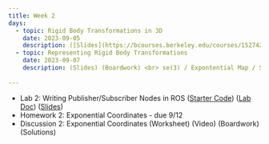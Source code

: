 ```yaml
---
title: Week 2
days:
  - topic: Rigid Body Transformations in 3D
    date: 2023-09-05
    description: ([Slides](https://bcourses.berkeley.edu/courses/1527423/files/86743019?module_item_id=16904585)) ([Boardwork](https://bcourses.berkeley.edu/courses/1527423/files/86748313?module_item_id=16904982)) <br> Quaternions / SE(3) / Twists <br> Reading - MLS 3.2
  - topic: Representing Rigid Body Transformations
    date: 2023-09-07
    description: (Slides) (Boardwork) <br> se(3) / Expontential Map / Screws <br> Reading - MLS 3.2
  
---
```


- Lab 2: Writing Publisher/Subscriber Nodes in ROS ([Starter Code](https://github.com/ucb-ee106/106a-fa23-labs-starter/tree/main/lab2)) ([Lab Doc](./assets/labs/lab2.pdf)) ([Slides](./assets/labs/lab2_slides.pdf))
- Homework 2: Exponential Coordinates - due 9/12
- Discussion 2: Exponential Coordinates (Worksheet) (Video) (Boardwork) (Solutions)

<a id="Week3"></a>
